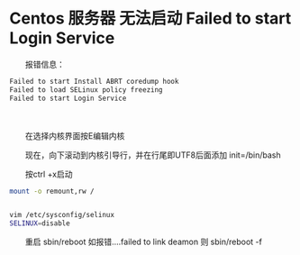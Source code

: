 # Centos 服务器 无法启动 Failed to start Login Service 

　　报错信息：

```bash
Failed to start Install ABRT coredump hook
Failed to load SELinux policy freezing
Failed to start Login Service
```

　　‍

　　在选择内核界面按E编辑内核

　　现在，向下滚动到内核引导行，并在行尾即UTF8后面添加 init=/bin/bash

　　按ctrl +x启动

```bash
mount -o remount,rw /


vim /etc/sysconfig/selinux
SELINUX=disable
```

　　重启     sbin/reboot   如报错....failed to link deamon      则    sbin/reboot -f

　　‍
